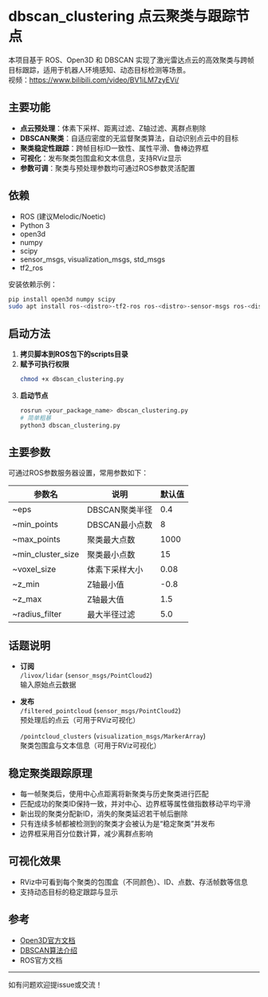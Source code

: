 # dbscan_clustering 点云聚类与跟踪节点

本项目基于 ROS、Open3D 和 DBSCAN 实现了激光雷达点云的高效聚类与跨帧目标跟踪，适用于机器人环境感知、动态目标检测等场景。  
视频：https://www.bilibili.com/video/BV1iLM7zyEVi/

## 主要功能

- **点云预处理**：体素下采样、距离过滤、Z轴过滤、离群点剔除
- **DBSCAN聚类**：自适应密度的无监督聚类算法，自动识别点云中的目标
- **聚类稳定性跟踪**：跨帧目标ID一致性、属性平滑、鲁棒边界框
- **可视化**：发布聚类包围盒和文本信息，支持RViz显示
- **参数可调**：聚类与预处理参数均可通过ROS参数灵活配置

## 依赖

- ROS (建议Melodic/Noetic)
- Python 3
- open3d
- numpy
- scipy
- sensor_msgs, visualization_msgs, std_msgs
- tf2_ros

安装依赖示例：
```bash
pip install open3d numpy scipy
sudo apt install ros-<distro>-tf2-ros ros-<distro>-sensor-msgs ros-<distro>-visualization-msgs
```

## 启动方法

1. **拷贝脚本到ROS包下的scripts目录**  
2. **赋予可执行权限**  
   ```bash
   chmod +x dbscan_clustering.py
   ```
3. **启动节点**  
   ```bash
   rosrun <your_package_name> dbscan_clustering.py
   # 简单粗暴
   python3 dbscan_clustering.py
   ```

## 主要参数

可通过ROS参数服务器设置，常用参数如下：

| 参数名             | 说明                 | 默认值   |
|--------------------|----------------------|----------|
| ~eps               | DBSCAN聚类半径       | 0.4      |
| ~min_points        | DBSCAN最小点数       | 8        |
| ~max_points        | 聚类最大点数         | 1000     |
| ~min_cluster_size  | 聚类最小点数         | 15       |
| ~voxel_size        | 体素下采样大小       | 0.08     |
| ~z_min             | Z轴最小值            | -0.8     |
| ~z_max             | Z轴最大值            | 1.5      |
| ~radius_filter     | 最大半径过滤         | 5.0      |

## 话题说明

- **订阅**  
  `/livox/lidar` (`sensor_msgs/PointCloud2`)  
  输入原始点云数据

- **发布**  
  `/filtered_pointcloud` (`sensor_msgs/PointCloud2`)  
  预处理后的点云（可用于RViz可视化）

  `/pointcloud_clusters` (`visualization_msgs/MarkerArray`)  
  聚类包围盒与文本信息（可用于RViz可视化）

## 稳定聚类跟踪原理

- 每一帧聚类后，使用中心点距离将新聚类与历史聚类进行匹配
- 匹配成功的聚类ID保持一致，并对中心、边界框等属性做指数移动平均平滑
- 新出现的聚类分配新ID，消失的聚类延迟若干帧后删除
- 只有连续多帧都被检测到的聚类才会被认为是“稳定聚类”并发布
- 边界框采用百分位数计算，减少离群点影响

## 可视化效果

- RViz中可看到每个聚类的包围盒（不同颜色）、ID、点数、存活帧数等信息
- 支持动态目标的稳定跟踪与显示

## 参考

- [Open3D官方文档](http://www.open3d.org/docs/release/)
- [DBSCAN算法介绍](https://scikit-learn.org/stable/modules/clustering.html#dbscan)
- ROS官方文档

---

如有问题欢迎提issue或交流！

